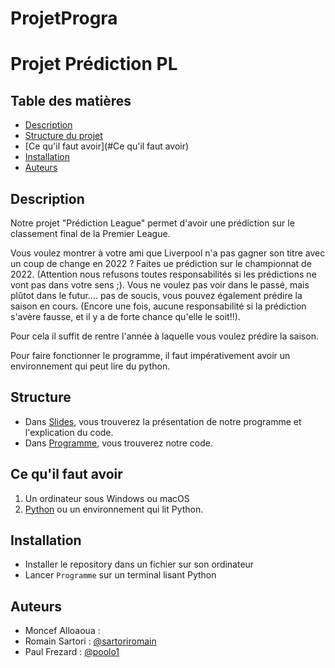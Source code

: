 # ProjetProgra
# Projet Prédiction PL

## Table des matières 

- [Description](#description)
- [Structure du projet](#structure)
- [Ce qu'il faut avoir](#Ce qu'il faut avoir)
- [Installation](#installation)
- [Auteurs](#auteurs)

## Description

Notre projet "Prédiction League" permet d'avoir une prédiction sur le classement final de la Premier League.

Vous voulez montrer à votre ami que Liverpool n'a pas gagner son titre avec un coup de change en 2022 ? Faites ue prédiction sur le championnat de 2022. (Attention nous refusons toutes responsabilités si les prédictions ne vont pas dans votre sens ;). Vous ne voulez pas voir dans le passé, mais plûtot dans le futur.... pas de soucis, vous pouvez également prédire la saison en cours. (Encore une fois, aucune responsabilité si la prédiction s'avère fausse, et il y a de forte chance qu'elle le soit!!).

Pour cela il suffit de rentre l'année à laquelle vous voulez prédire la saison.



Pour faire fonctionner le programme, il faut impérativement avoir un environnement qui peut lire du python.

## Structure
- Dans [Slides](https://github.com/sartoriromain/Projetprogra/blob/main/Oral.Rmd), vous trouverez la présentation de notre programme et l'explication du code.
- Dans [Programme](https://github.com/sartoriromain/Projetprogra/blob/main/Automatisation.ipynb), vous trouverez notre code. 

## Ce qu'il faut avoir

1. Un ordinateur sous Windows ou macOS
2. [Python](https://www.python.org/downloads/) ou un environnement qui lit Python. 


## Installation

- Installer le repository dans un fichier sur son ordinateur
- Lancer ```Programme``` sur un terminal lisant Python  


## Auteurs

- Moncef Alloaoua : 
- Romain Sartori : [@sartoriromain](https://github.com/sartoriromain)
- Paul Frezard : [@poolo1](https://github.com/poolo1)

